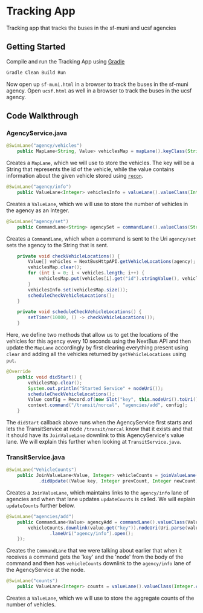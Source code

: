 # Tracking App
Tracking app that tracks the buses in the sf-muni and ucsf agencies

## Getting Started
Compile and run the Tracking App using [Gradle](https://gradle.org/install)
```sh
Gradle Clean Build Run
```
Now open up `sf-muni.html` in a browser to track the buses in the sf-muni agency.
Open `ucsf.html` as well in a browser to track the buses in the ucsf agency.

## Code Walkthrough

### AgencyService.java
```java
@SwimLane("agency/vehicles")
	public MapLane<String, Value> vehiclesMap = mapLane().keyClass(String.class).valueClass(Value.class);
```
Creates a `MapLane`, which we will use to store the vehicles. The key will be a String that 
represents the id of the vehicle, while the value contains information about the given vehicle
stored using [`recon`](https://github.com/swimit/recon-java).

```java
@SwimLane("agency/info")
	public ValueLane<Integer> vehiclesInfo = valueLane().valueClass(Integer.class);
```
Creates a `ValueLane`, which we will use to store the number of vehicles in the agency as an Integer. 

```java
@SwimLane("agency/set")
	public CommandLane<String> agencySet = commandLane().valueClass(String.class).onCommand(info -> agency = info);
```
Creates a `CommandLane`, which when a command is sent to the Uri `agency/set` sets the agency to the String that is sent. 

```java
	private void checkVehicleLocations() {
		Value[] vehicles = NextBusHttpAPI.getVehicleLocations(agency);
		vehiclesMap.clear();
		for (int i = 0; i < vehicles.length; i++) {
			vehiclesMap.put(vehicles[i].get("id").stringValue(), vehicles[i]);
		}
		vehiclesInfo.set(vehiclesMap.size());
		scheduleCheckVehicleLocations();
	}

	private void scheduleCheckVehicleLocations() {
		setTimer(10000, () -> checkVehicleLocations());
	}
```
Here, we define two methods that allow us to get the locations of the vehicles for this agency every 10 seconds
using the NextBus API and then update the `MapLane` accordingly by first clearing everything present using `clear` and
adding all the vehicles returned by `getVehicleLocations` using `put`.

```java
@Override
	public void didStart() {
		vehiclesMap.clear();
		System.out.println("Started Service" + nodeUri());
		scheduleCheckVehicleLocations();
		Value config = Record.of(new Slot("key", this.nodeUri().toUri()), new Slot("node", this.nodeUri().toUri()));
		context.command("/transit/norcal", "agencies/add", config);
	}
```
The `didStart` callback above runs when the AgencyService first starts and lets the TransitService at node
`/transit/norcal` know that it exists and that it should have its `JoinValueLane` downlink to this AgencyService's
value lane. We will explain this further when looking at `TransitService.java`.

### TransitService.java
```java
@SwimLane("VehicleCounts")
    public JoinValueLane<Value, Integer> vehicleCounts = joinValueLane().valueClass(Integer.class)
            .didUpdate((Value key, Integer prevCount, Integer newCount) -> updateCounts());
```
Creates a `JoinValueLane`, which maintains links to the `agency/info` lane of agencies and when that lane updates
`updateCounts` is called. We will explain `updateCounts` further below.

```java
@SwimLane("agencies/add")
    public CommandLane<Value> agencyAdd = commandLane().valueClass(Value.class).onCommand(value -> {
        vehicleCounts.downlink(value.get("key")).nodeUri(Uri.parse(value.get("node").stringValue()))
                .laneUri("agency/info").open();
    });
```
Creates the `CommandLane` that we were talking about earlier that when it receives a command gets the 'key' and the
'node' from the body of the command and then has `vehicleCounts` downlink to the `agency/info` lane of the AgencyService
at the node.

```java
@SwimLane("counts")
    public ValueLane<Integer> counts = valueLane().valueClass(Integer.class);
```
Creates a `ValueLane`, which we will use to store the aggregate counts of the number of vehicles.
